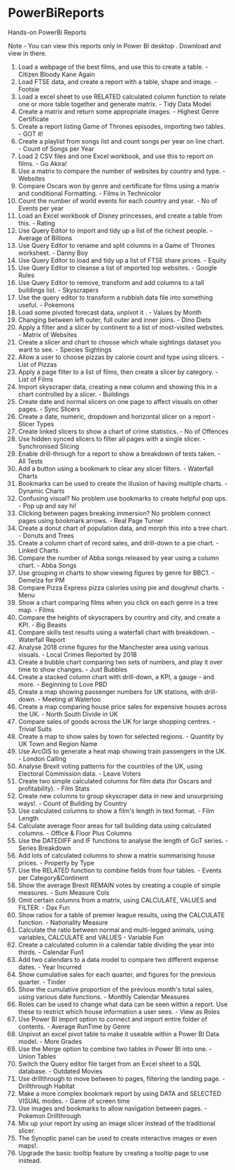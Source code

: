 # PowerBiReports
Hands-on PowerBi Reports

Note - You can view this reports only in Power BI desktop . Download and view in there.

1) Load a webpage of the best films, and use this to create a table. - Citizen Bloody Kane Again
2) Load FTSE data, and create a report with a table, shape and image. - Footsie
3) Load a excel sheet to use RELATED calculated column function to relate one or more table together and generate matrix. - Tidy Data Model
4) Create a matrix and return some appropriate images. - Highest Genre Certificate
5) Create a report listing Game of Thrones episodes, importing two tables. - GOT it!
6) Create a playlist from songs list and count songs per year on line chart. - Count of Songs per Year
7) Load 2 CSV files and one Excel workbook, and use this to report on films. - Go Akira!
8) Use a matrix to compare the number of websites by country and type. - Websites
9) Compare Oscars won by genre and certificate for films using a matrix and conditional Formatting. - Films in Technicolor
10) Count the number of world events for each country and year. - No of Events per year
11) Load an Excel workbook of Disney princesses, and create a table from this. - Rating
12) Use Query Editor to import and tidy up a list of the richest people. - Average of Billions
13) Use Query Editor to rename and split columns in a Game of Thrones worksheet. - Danny Boy
14) Use Query Editor to load and tidy up a list of FTSE share prices. - Equity
15) Use Query Editor to cleanse a list of imported top websites. - Google Rules
16) Use Query Editor to remove, transform and add columns to a tall buildings list. - Skyscrapers
17) Use the query editor to transform a rubbish data file into something useful. - Pokemons
18) Load some pivoted forecast data, unpivot it . - Values by Month
19) Changing between left outer, full outer and inner joins. - Dino Diets
20) Apply a filter and a slicer by continent to a list of most-visited websites. - Matrix of Websites
21) Create a slicer and chart to choose which whale sightings dataset you want to see. - Species Sightings
22) Allow a user to choose pizzas by calorie count and type using slicers. - List of Pizzas
23) Apply a page filter to a list of films, then create a slicer by category. - List of Films
24) Import skyscraper data, creating a new column and showing this in a chart controlled by a slicer. - Buildings
25) Create date and normal slicers on one page to affect visuals on other pages. - Sync Slicers
26) Create a date, numeric, dropdown and horizontal slicer on a report - Slicer Types
27) Create linked slicers to show a chart of crime statistics. - No of Offences
28) Use hidden synced slicers to filter all pages with a single slicer. - Synchronised Slicing
29) Enable drill-through for a report to show a breakdown of tests taken. - All Tests
30) Add a button using a bookmark to clear any slicer filters. - Waterfall Charts
31) Bookmarks can be used to create the illusion of having multiple charts. - Dynamic Charts
32) Confusing visual? No problem use bookmarks to create helpful pop ups. - Pop up and say hi!
33) Clicking between pages breaking immersion? No problem connect pages using bookmark arrows. - Real Page Turner
34) Create a donut chart of population data, and morph this into a tree chart. - Donuts and Trees
35) Create a column chart of record sales, and drill-down to a pie chart. - Linked Charts
36) Compare the number of Abba songs released by year using a column chart. - Abba Songs
37) Use grouping in charts to show viewing figures by genre for BBC1. - Demelza for PM
38) Compare Pizza Express pizza calories using pie and doughnut charts. - Menu
39) Show a chart comparing films when you click on each genre in a tree map. - Films
40) Compare the heights of skyscrapers by country and city, and create a KPI. - Big Beasts
41) Compare skills test results using a waterfall chart with breakdown. - Waterfall Report
42) Analyse 2018 crime figures for the Manchester area using various visuals. - Local Crimes Reported by 2018
43) Create a bubble chart comparing two sets of numbers, and play it over time to show changes. - Just Bubbles
44) Create a stacked column chart with drill-down, a KPI, a gauge - and more. - Beginning to Love PBD
45) Create a map showing passenger numbers for UK stations, with drill-down. - Meeting at Waterloo
46) Create a map comparing house price sales for expensive houses across the UK. - North South Divide in UK
47) Compare sales of goods across the UK for large shopping centres. - Trivial Suits
48) Create a map to show sales by town for selected regions. - Quantity by UK Town and Region Name
49) Use ArcGIS to generate a heat map showing train passengers in the UK. - London Calling
50) Analyse Brexit voting patterns for the countries of the UK, using Electoral Commission data. - Leave Voters
51) Create two simple calculated columns for film data (for Oscars and profitability). - Film Stats
52) Create new columns to group skyscraper data in new and unsurprising ways!. - Count of Building by Country
53) Use calculated columns to show a film's length in text format. - Film Length
54) Calculate average floor areas for tall building data using calculated columns. - Office & Floor Plus Columns
55) Use the DATEDIFF and IF functions to analyse the length of GoT series. - Series Breakdown
56) Add lots of calculated columns to show a matrix summarising house prices. - Property by Type
57) Use the RELATED function to combine fields from four tables. - Events per Category&Continent
58) Show the average Brexit REMAIN votes by creating a couple of simple measures. - Sum Measure Cols
59) Omit certain columns from a matrix, using CALCULATE, VALUES and FILTER. - Dax Fun
60) Show ratios for a table of premier league results, using the CALCULATE function. - Nationality Measure
61) Calculate the ratio between normal and multi-legged animals, using variables, CALCULATE and VALUES - Variable Fun
62) Create a calculated column in a calendar table dividing the year into thirds. - Calendar Fun1
63) Add two calendars to a data model to compare two different expense dates. - Year Incurred
64) Show cumulative sales for each quarter, and figures for the previous quarter. - Tinder
65) Show the cumulative proportion of the previous month's total sales, using various date functions. - Monthly Calendar Measures
66) Roles can be used to change what data can be seen within a report. Use these to restrict which house information a user sees. - View as Roles
67) Use Power BI import option to connect and import entire folder of contents. - Average RunTime by Genre
68) Unpivot an excel pivot table to make it useable within a Power BI Data model. - More Grades
69) Use the Merge option to combine two tables in Power BI into one. - Union Tables
70) Switch the Query editor file target from an Excel sheet to a SQL database. - Outdated Movies
71) Use drillthrough to move between to pages, filtering the landing page. - Drillthrough Habitat
72) Make a more complex bookmark report by using DATA and SELECTED VISUAL modes. - Game of screen time
73) Use images and bookmarks to allow navigation between pages. - Pokemon Drillthrough
74) Mix up your report by using an image slicer instead of the traditional slicer.
75) The Synoptic panel can be used to create interactive images or even maps!.
76) Upgrade the basic tooltip feature by creating a tooltip page to use instead.




